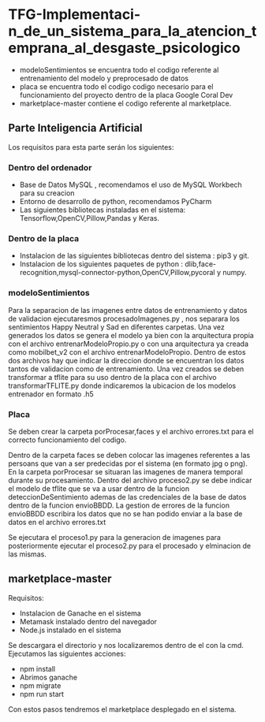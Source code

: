 # TFG-Implementaci-n_de_un_sistema_para_la_atencion_temprana_al_desgaste_psicologico

- modeloSentimientos se encuentra todo el codigo referente al entrenamiento del modelo y preprocesado de datos
- placa se encuentra todo el codigo codigo necesario para el funcionamiento del proyecto dentro de la placa Google Coral Dev
- marketplace-master contiene el codigo referente al marketplace.

## Parte Inteligencia Artificial

Los requisitos para esta parte serán los siguientes:

### Dentro del ordenador

- Base de Datos MySQL , recomendamos el uso de MySQL Workbech para su creacion
- Entorno de desarrollo de python, recomendamos PyCharm
- Las siguientes bibliotecas instaladas en el sistema:
Tensorflow,OpenCV,Pillow,Pandas y Keras.

### Dentro de la placa

- Instalacion de las siguientes bibliotecas dentro del sistema : pip3 y git.
- Instalacion de los siguientes paquetes de python : dlib,face-recognition,mysql-connector-python,OpenCV,Pillow,pycoral y numpy.

### modeloSentimientos

Para la separacion de las imagenes entre datos de entrenamiento y datos de validacion ejecutaresmos procesadoImagenes.py , nos separara los sentimientos Happy Neutral y Sad en diferentes carpetas. Una vez generados los datos se genera el modelo ya bien con la arquitectura propia con el archivo entrenarModeloPropio.py o con una arquitectura ya creada como mobilbet_v2 con el archivo entrenarModeloPropio. Dentro de estos dos archivos hay que indicar la direccion donde se encuentran los datos tantos de validacion como de entrenamiento. Una vez creados se deben transformar a tflite para su uso dentro de la placa con el archivo transformarTFLITE.py donde indicaremos la ubicacion de los modelos entrenador en formato .h5


### Placa

Se deben crear la carpeta porProcesar,faces y el archivo errores.txt para el correcto funcionamiento del codigo.

Dentro de la carpeta faces se deben colocar las imagenes referentes a las persoans que van a ser predecidas por el sistema (en formato jpg o png).
En la carpeta porProcesar se situaran las imagenes de manera temporal durante su procesamiento.
Dentro del archivo proceso2.py se debe indicar el modelo de tflite que se va a usar dentro de la funcion deteccionDeSentimiento ademas de las credenciales de la base de datos dentro de la funcion envioBBDD. 
La gestion de errores de la funcion envioBBDD escribira los datos que no se han podido enviar a la base de datos en el archivo errores.txt

Se ejecutara el proceso1.py para la generacion de imagenes para posteriormente ejecutar el proceso2.py para el procesado y elminacion de las mismas.

## marketplace-master

Requisitos:

- Instalacion de Ganache en el sistema
- Metamask instalado dentro del navegador
- Node.js instalado en el sistema

Se descargara el directorio y nos localizaremos dentro de el con la cmd. Ejecutamos las siguientes acciones:
- npm install
- Abrimos ganache
- npm migrate
- npm run start 

Con estos pasos tendremos el marketplace desplegado en el sistema.


